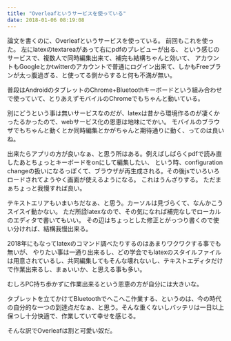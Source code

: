 ```yaml
---
title: "Overleafというサービスを使っている"
date: 2018-01-06 08:19:08
---
```


論文を書くのに、Overleafというサービスを使っている。
前回もこれを使った。
左にlatexのtextareaがあって右にpdfのプレビューが出る、
という感じのサービスで、複数人で同時編集出来て、補完も結構ちゃんと効いて、
アカウントもGoogleとかtwitterのアカウントで普通にログイン出来て、しかもFreeプランが太っ腹過ぎる、と使ってる側からすると何も不満が無い。

普段はAndroidのタブレットのChrome+Bluetoothキーボードという組み合わせで使っていて、とりあえずモバイルのChromeでもちゃんと動いている。

別にどうという事は無いサービスなのだが、latexは昔から環境作るのが凄くかったるかったので、webサービス化の恩恵は地味にでかい。
モバイルのブラウザでもちゃんと動くとか同時編集とかがちゃんと期待通りに動く、ってのは良いね。

出来たらアプリの方が良いなぁ、と思う所はある。例えばしばらくpdfで読み直したあとちょっとキーボードをonにして編集したい、
という時、configuration changeの扱いになるっぽくて、ブラウザが再生成される。その後jsでいろいろロードされてようやく画面が使えるようになる。
これはうんざりする。
ただまぁちょっと我慢すれば良い。

テキストエリアもいまいちだなぁ、と思う。カーソルは見づらくて、なんかこうスイスイ動かない。
ただ所詮latexなので、その気になれば補完なしでローカルのエディタで書いてもいい。
その辺はちょっとした修正とがっつり書くので使い分ければ、結構我慢出来る。

2018年にもなってlatexのコマンド調べたりするのはあまりワクワクする事でも無いが、
やりたい事は一通り出来るし、どの学会でもlatexのスタイルファイルは用意されているし、共同編集してもそんな壊れないし、テキストエディタだけで作業出来るし、まぁいいか、と思える事も多い。

むしろPC持ち歩かずに作業出来るという恩恵の方が自分には大きいな。

タブレットを立てかけてBluetoothでへこへこ作業する、というのは、今の時代の自分的な一つの到達点だなぁ、と思う。そんな重くないしバッテリは一日以上保つし十分快適で、作業していて幸せを感じる。

そんな訳でOverleafは割と可愛い奴だ。
